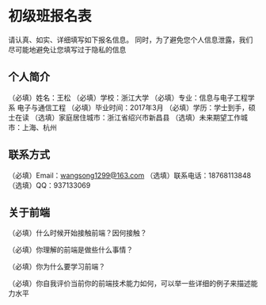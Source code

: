 # 初级班报名表

请认真、如实、详细填写如下报名信息。
同时，为了避免您个人信息泄露，我们尽可能地避免让您填写过于隐私的信息

## 个人简介

（必填）姓名：王松
（必填）学校：浙江大学
（必填）专业：信息与电子工程学系 电子与通信工程
（必填）毕业时间：2017年3月
（必填）学历：学士到手，硕士在读
（选填）家庭居住城市：浙江省绍兴市新昌县
（选填）未来期望工作城市：上海、杭州

## 联系方式

（必填）Email：wangsong1299@163.com
（选填）联系电话：18768113848
（选填）QQ：937133069

## 关于前端

（必填）什么时候开始接触前端？因何接触？

（必填）你理解的前端是做些什么事情？

（必填）你为什么要学习前端？

（必填）你自我评价当前你的前端技术能力如何，可以举一些详细的例子来描述能力水平
